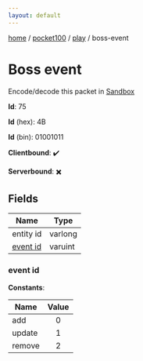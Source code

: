 ```yaml
---
layout: default
---
```


[home](/)  /  [pocket100](/protocol/pocket100)  /  [play](/protocol/pocket100/play)  /  boss-event

# Boss event

Encode/decode this packet in [Sandbox](../../../sandbox/pocket100#play.boss_event)

**Id**: 75

**Id** (hex): 4B

**Id** (bin): 01001011

**Clientbound**: ✔️

**Serverbound**: ✖️

## Fields

Name | Type
---|---
entity id | varlong
[event id](#event-id) | varuint

### event id

**Constants**:

Name | Value
---|:---:
add | 0
update | 1
remove | 2
